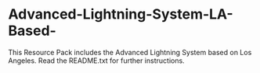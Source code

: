 # Advanced-Lightning-System-LA-Based-
This Resource Pack includes the Advanced Lightning System based on Los Angeles. Read the README.txt for further instructions.
